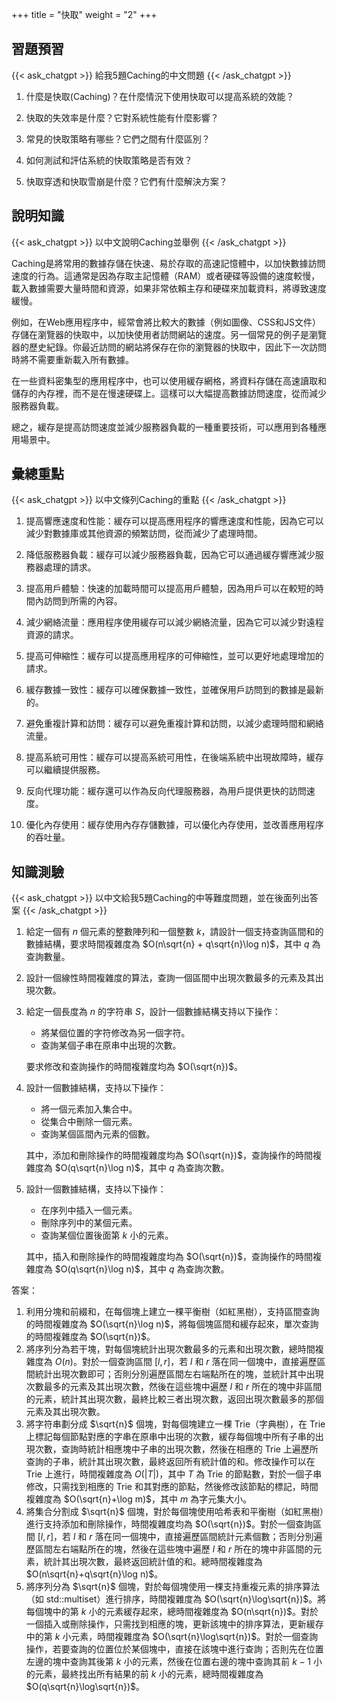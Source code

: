 +++
title = "快取"
weight = "2"
+++
## 習題預習
{{< ask_chatgpt >}}
給我5題Caching的中文問題
{{< /ask_chatgpt >}}



1. 什麼是快取(Caching)？在什麼情況下使用快取可以提高系統的效能？

2. 快取的失效率是什麼？它對系統性能有什麼影響？

3. 常見的快取策略有哪些？它們之間有什麼區別？

4. 如何測試和評估系統的快取策略是否有效？

5. 快取穿透和快取雪崩是什麼？它們有什麼解決方案？   

## 說明知識
{{< ask_chatgpt >}}
以中文說明Caching並舉例
{{< /ask_chatgpt >}}



Caching是將常用的數據存儲在快速、易於存取的高速記憶體中，以加快數據訪問速度的行為。這通常是因為存取主記憶體（RAM）或者硬碟等設備的速度較慢，載入數據需要大量時間和資源，如果非常依賴主存和硬碟來加載資料，將導致速度緩慢。

例如，在Web應用程序中，經常會將比較大的數據（例如圖像、CSS和JS文件）存儲在瀏覽器的快取中，以加快使用者訪問網站的速度。另一個常見的例子是瀏覽器的歷史紀錄。你最近訪問的網站將保存在你的瀏覽器的快取中，因此下一次訪問時將不需要重新載入所有數據。

在一些資料密集型的應用程序中，也可以使用緩存網格，將資料存儲在高速讀取和儲存的內存裡，而不是在慢速硬碟上。這樣可以大幅提高數據訪問速度，從而減少服務器負載。

總之，緩存是提高訪問速度並減少服務器負載的一種重要技術，可以應用到各種應用場景中。   

## 彙總重點
{{< ask_chatgpt >}}
以中文條列Caching的重點
{{< /ask_chatgpt >}}



1. 提高響應速度和性能：緩存可以提高應用程序的響應速度和性能，因為它可以減少對數據庫或其他資源的頻繁訪問，從而減少了處理時間。

2. 降低服務器負載：緩存可以減少服務器負載，因為它可以通過緩存響應減少服務器處理的請求。

3. 提高用戶體驗：快速的加載時間可以提高用戶體驗，因為用戶可以在較短的時間內訪問到所需的內容。

4. 減少網絡流量：應用程序使用緩存可以減少網絡流量，因為它可以減少對遠程資源的請求。

5. 提高可伸縮性：緩存可以提高應用程序的可伸縮性，並可以更好地處理增加的請求。

6. 緩存數據一致性：緩存可以確保數據一致性，並確保用戶訪問到的數據是最新的。

7. 避免重複計算和訪問：緩存可以避免重複計算和訪問，以減少處理時間和網絡流量。

8. 提高系統可用性：緩存可以提高系統可用性，在後端系統中出現故障時，緩存可以繼續提供服務。

9. 反向代理功能：緩存還可以作為反向代理服務器，為用戶提供更快的訪問速度。

10. 優化內存使用：緩存使用內存存儲數據，可以優化內存使用，並改善應用程序的吞吐量。   

## 知識測驗
{{< ask_chatgpt >}}
以中文給我5題Caching的中等難度問題，並在後面列出答案
{{< /ask_chatgpt >}}



1. 給定一個有 $n$ 個元素的整數陣列和一個整數 $k$，請設計一個支持查詢區間和的數據結構，要求時間複雜度為 $O(n\sqrt{n} + q\sqrt{n}\log n)$，其中 $q$ 為查詢數量。

2. 設計一個線性時間複雜度的算法，查詢一個區間中出現次數最多的元素及其出現次數。

3. 給定一個長度為 $n$ 的字符串 $S$，設計一個數據結構支持以下操作：

   - 將某個位置的字符修改為另一個字符。
   - 查詢某個子串在原串中出現的次數。

   要求修改和查詢操作的時間複雜度均為 $O(\sqrt{n})$。

4. 設計一個數據結構，支持以下操作：

   - 將一個元素加入集合中。
   - 從集合中刪除一個元素。
   - 查詢某個區間內元素的個數。

   其中，添加和刪除操作的時間複雜度均為 $O(\sqrt{n})$，查詢操作的時間複雜度為 $O(q\sqrt{n}\log n)$，其中 $q$ 為查詢次數。

5. 設計一個數據結構，支持以下操作：

   - 在序列中插入一個元素。
   - 刪除序列中的某個元素。
   - 查詢某個位置後面第 $k$ 小的元素。

   其中，插入和刪除操作的時間複雜度均為 $O(\sqrt{n})$，查詢操作的時間複雜度為 $O(q\sqrt{n}\log n)$，其中 $q$ 為查詢次數。

答案：

1. 利用分塊和前綴和，在每個塊上建立一棵平衡樹（如紅黑樹），支持區間查詢的時間複雜度為 $O(\sqrt{n}\log n)$，將每個塊區間和緩存起來，單次查詢的時間複雜度為 $O(\sqrt{n})$。
2. 將序列分為若干塊，對每個塊統計出現次數最多的元素和出現次數，總時間複雜度為 $O(n)$。對於一個查詢區間 $[l,r]$，若 $l$ 和 $r$ 落在同一個塊中，直接遍歷區間統計出現次數即可；否則分別遍歷區間左右端點所在的塊，並統計其中出現次數最多的元素及其出現次數，然後在這些塊中遍歷 $l$ 和 $r$ 所在的塊中非區間的元素，統計其出現次數，最終比較三者出現次數，返回出現次數最多的那個元素及其出現次數。
3. 將字符串劃分成 $\sqrt{n}$ 個塊，對每個塊建立一棵 Trie（字典樹），在 Trie 上標記每個節點對應的字串在原串中出現的次數，緩存每個塊中所有子串的出現次數，查詢時統計相應塊中子串的出現次數，然後在相應的 Trie 上遍歷所查詢的子串，統計其出現次數，最終返回所有統計值的和。修改操作可以在 Trie 上進行，時間複雜度為 $O(|T|)$，其中 $T$ 為 Trie 的節點數，對於一個子串修改，只需找到相應的 Trie 和其對應的節點，然後修改該節點的標記，時間複雜度為 $O(\sqrt{n}+\log m)$，其中 $m$ 為字元集大小。
4. 將集合分割成 $\sqrt{n}$ 個塊，對於每個塊使用哈希表和平衡樹（如紅黑樹）進行支持添加和刪除操作，時間複雜度均為 $O(\sqrt{n})$。對於一個查詢區間 $[l,r]$，若 $l$ 和 $r$ 落在同一個塊中，直接遍歷區間統計元素個數；否則分別遍歷區間左右端點所在的塊，然後在這些塊中遍歷 $l$ 和 $r$ 所在的塊中非區間的元素，統計其出現次數，最終返回統計值的和。總時間複雜度為 $O(n\sqrt{n}+q\sqrt{n}\log n)$。
5. 將序列分為 $\sqrt{n}$ 個塊，對於每個塊使用一棵支持重複元素的排序算法（如 std::multiset）進行排序，時間複雜度為 $O(\sqrt{n}\log\sqrt{n})$。將每個塊中的第 $k$ 小的元素緩存起來，總時間複雜度為 $O(n\sqrt{n})$。對於一個插入或刪除操作，只需找到相應的塊，更新該塊中的排序算法，更新緩存中的第 $k$ 小元素，時間複雜度為 $O(\sqrt{n}\log\sqrt{n})$。對於一個查詢操作，若要查詢的位置位於某個塊中，直接在該塊中進行查詢；否則先在位置左邊的塊中查詢其後第 $k$ 小的元素，然後在位置右邊的塊中查詢其前 $k-1$ 小的元素，最終找出所有結果的前 $k$ 小的元素，總時間複雜度為 $O(q\sqrt{n}\log\sqrt{n})$。   

